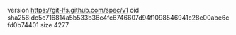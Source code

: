 version https://git-lfs.github.com/spec/v1
oid sha256:dc5c716814a5b533b36c4fc6746607d94f1098546941c28e00abe6cfd0b74401
size 4277
